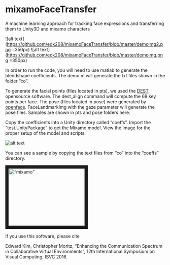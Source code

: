 # mixamoFaceTransfer
A machine learning approach for tracking face expressions and transferring them to Unity3D and mixamo characters

![alt text](https://github.com/edk208/mixamoFaceTransfer/blob/master/demoimg2.png =350px)
![alt text](https://github.com/edk208/mixamoFaceTransfer/blob/master/demoimg.png =350px)

In order to run the code, you will need to use matlab to generate the blendshape coefficients.  The demo.m will generate the txt files shown in the folder “co”.

To generate the facial points (files located in pts), we used the [DEST](https://github.com/cheind/dest)  opensource software.  The dest_align command will compute the 68 key points per face.  The pose (files located in pose) were generated by [openface](https://github.com/TadasBaltrusaitis/OpenFace).  FaceLandmarkImg with the gaze parameter will generate the pose files.  Samples are shown in pts and pose folders here.


Copy the coefficients into a Unity directory called “coeffs”.  Import the “test.UnityPackage” to get the Mixamo model.  View the image for the proper setup of the model and scripts.

![alt text](https://github.com/edk208/mixamoFaceTransfer/blob/master/unitysetup.png)

You can see a sample by copying the text files from “co” into the “coeffs” directory.


<a href="http://www.youtube.com/watch?feature=player_embedded&v=WlAPUCA4O3o
" target="_blank"><img src="http://img.youtube.com/vi/WlAPUCA4O3o/0.jpg" 
alt=“mixamo” width="240" height="180" border="10" /></a>

If you use this software, please cite

Edward Kim, Christopher Moritz, “Enhancing the Communication Spectrum in Collaborative Virtual Environments”, 12th International Symposium on Visual Computing, ISVC 2016.
